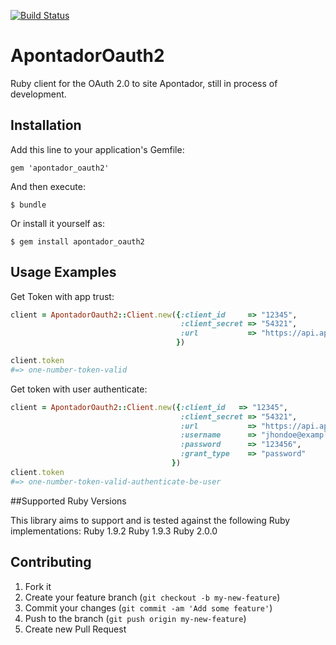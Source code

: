 [![Build Status](https://travis-ci.org/eder/apontador_oauth2.png?branch=master)](https://travis-ci.org/eder/apontador_oauth2)
# ApontadorOauth2
Ruby client for the OAuth 2.0 to site Apontador, still in process of development. 
## Installation

Add this line to your application's Gemfile:

    gem 'apontador_oauth2'

And then execute:

    $ bundle

Or install it yourself as:

    $ gem install apontador_oauth2

## Usage Examples
 
Get Token with app trust:
```ruby
client = ApontadorOauth2::Client.new({:client_id     => "12345", 
                                      :client_secret => "54321", 
                                      :url           => "https://api.apontador.com.br/v2/"
                                     })

client.token
#=> one-number-token-valid
```

Get token with user authenticate:
``` ruby
client = ApontadorOauth2::Client.new({:client_id   => "12345",
                                      :client_secret => "54321",
                                      :url           => "https://api.apontador.com.br/v2/",
                                      :username      => "jhondoe@example.com",
                                      :password      => "123456",
                                      :grant_type    => "password"
                                    })
client.token
#=> one-number-token-valid-authenticate-be-user
```
##Supported Ruby Versions

This library aims to support and is tested against the following Ruby implementations:
Ruby 1.9.2
Ruby 1.9.3
Ruby 2.0.0

## Contributing

1. Fork it
2. Create your feature branch (`git checkout -b my-new-feature`)
3. Commit your changes (`git commit -am 'Add some feature'`)
4. Push to the branch (`git push origin my-new-feature`)
5. Create new Pull Request
